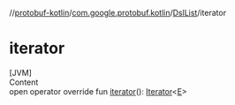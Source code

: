 //[protobuf-kotlin](/reference/kotlin/api-docs/)/[com.google.protobuf.kotlin](/reference/kotlin/api-docs/protobuf-kotlin/com.google.protobuf.kotlin/)/[DslList]()/iterator

# iterator

[JVM] \
Content \
open operator override fun [iterator]()():
[Iterator](https://kotlinlang.org/api/latest/jvm/stdlib/kotlin.collections/-iterator/index.html)<[E]()>
